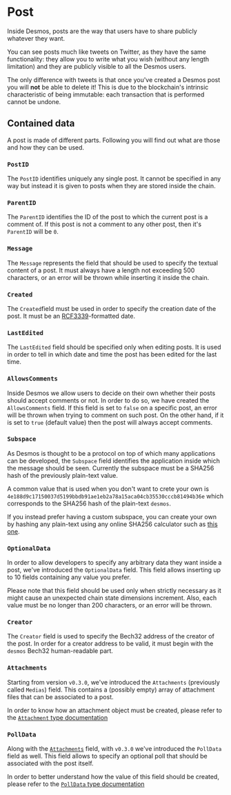 # Post
Inside Desmos, posts are the way that users have to share publicly whatever they want. 

You can see posts much like tweets on Twitter, as they have the same functionality: they allow you to write what you wish (without any length limitation) and they are publicly visible to all the Desmos users.  

The only difference with tweets is that once you've created a Desmos post you will **not** be able to delete it! This is due to the blockchain's intrinsic characteristic of being immutable: each transaction that is performed cannot be undone.

## Contained data
A post is made of different parts. Following you will find out what are those and how they can be used. 

### `PostID`
The `PostID` identifies uniquely any single post. It cannot be specified in any way but instead it is given to posts when they are stored inside the chain. 

### `ParentID`
The `ParentID` identifies the ID of the post to which the current post is a comment of. If this post is not a comment to any other post, then it's `ParentID` will be `0`. 

### `Message`
The `Message` represents the field that should be used to specify the textual content of a post. It must always have a length not exceeding 500 characters, or an error will be thrown while inserting it inside the chain.

### `Created`
The `Created`field must be used in order to specify the creation date of the post. It must be an [RCF3339]()-formatted date.  

### `LastEdited`
The `LastEdited` field should be specified only when editing posts. It is used in order to tell in which date and time the post has been edited for the last time. 

### `AllowsComments`
Inside Desmos we allow users to decide on their own whether their posts should accept comments or not. In order to do so, we have created the `AllowsComments` field. If this field is set to `false` on a specific post, an error will be thrown when trying to comment on such post. On the other hand, if it is set to `true` (default value) then the post will always accept comments. 

### `Subspace`
As Desmos is thought to be a protocol on top of which many applications can be developed, the `Subspace` field identifies the application inside which the message should be seen. Currently the subspace must be a SHA256 hash of the previously plain-text value.

A common value that is used when you don't want to crete your own is `4e188d9c17150037d5199bbdb91ae1eb2a78a15aca04cb35530cccb81494b36e` which corresponds to the SHA256 hash of the plain-text `desmos`. 

If you instead prefer having a custom subspace, you can create your own by hashing any plain-text using any online SHA256 calculator such as [this one](https://emn178.github.io/online-tools/sha256.html).

### `OptionalData`
In order to allow developers to specify any arbitrary data they want inside a post, we've introduced the `OptionalData` field. This field allows inserting up to 10 fields containing any value you prefer. 

Please note that this field should be used only when strictly necessary as it might cause an unexpected chain state dimensions increment. Also, each value must be no longer than 200 characters, or an error will be thrown.

### `Creator`
The `Creator` field is used to specify the Bech32 address of the creator of the post. In order for a creator address to be valid, it must begin with the `desmos` Bech32 human-readable part. 

### `Attachments`
Starting from version `v0.3.0`, we've introduced the `Attachments` (previously called `Medias`) field. This contains a (possibly empty) array of attachment files that can be associated to a post. 

In order to know how an attachment object must be created, please refer to the [`Attachment` type documentation](./attachment.md)

### `PollData`
Along with the [`Attachments`](#attachments) field, with `v0.3.0` we've introduced the `PollData` field as well. This field allows to specify an optional poll that should be associated with the post itself. 

In order to better understand how the value of this field should be created, please refer to the [`PollData` type documentation](./post-poll-data.md) 
